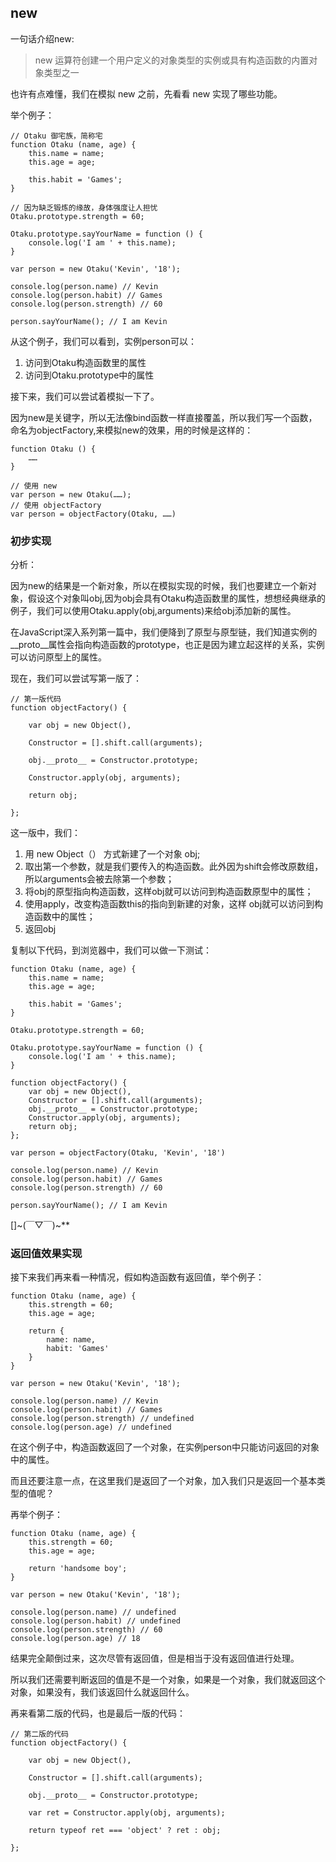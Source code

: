 ## new

一句话介绍new:

> new 运算符创建一个用户定义的对象类型的实例或具有构造函数的内置对象类型之一

也许有点难懂，我们在模拟 new 之前，先看看 new 实现了哪些功能。

举个例子：

~~~
// Otaku 御宅族，简称宅
function Otaku (name, age) {
    this.name = name;
    this.age = age;

    this.habit = 'Games';
}

// 因为缺乏锻炼的缘故，身体强度让人担忧
Otaku.prototype.strength = 60;

Otaku.prototype.sayYourName = function () {
    console.log('I am ' + this.name);
}

var person = new Otaku('Kevin', '18');

console.log(person.name) // Kevin
console.log(person.habit) // Games
console.log(person.strength) // 60

person.sayYourName(); // I am Kevin
~~~

从这个例子，我们可以看到，实例person可以：

1. 访问到Otaku构造函数里的属性
2. 访问到Otaku.prototype中的属性

接下来，我们可以尝试着模拟一下了。

因为new是关键字，所以无法像bind函数一样直接覆盖，所以我们写一个函数，命名为objectFactory,来模拟new的效果，用的时候是这样的：

~~~
function Otaku () {
    ……
}

// 使用 new
var person = new Otaku(……);
// 使用 objectFactory
var person = objectFactory(Otaku, ……)
~~~

### 初步实现

分析：

因为new的结果是一个新对象，所以在模拟实现的时候，我们也要建立一个新对象，假设这个对象叫obj,因为obj会具有Otaku构造函数里的属性，想想经典继承的例子，我们可以使用Otaku.apply(obj,arguments)来给obj添加新的属性。

在JavaScript深入系列第一篇中，我们便降到了原型与原型链，我们知道实例的__proto__属性会指向构造函数的prototype，也正是因为建立起这样的关系，实例可以访问原型上的属性。

现在，我们可以尝试写第一版了：

~~~
// 第一版代码
function objectFactory() {

    var obj = new Object(),

    Constructor = [].shift.call(arguments);

    obj.__proto__ = Constructor.prototype;

    Constructor.apply(obj, arguments);

    return obj;

};
~~~

这一版中，我们：

1. 用 new Object（） 方式新建了一个对象 obj;
2. 取出第一个参数，就是我们要传入的构造函数。此外因为shift会修改原数组，所以arguments会被去除第一个参数；
3. 将obj的原型指向构造函数，这样obj就可以访问到构造函数原型中的属性；
4. 使用apply，改变构造函数this的指向到新建的对象，这样 obj就可以访问到构造函数中的属性；
5. 返回obj

复制以下代码，到浏览器中，我们可以做一下测试：

~~~
function Otaku (name, age) {
    this.name = name;
    this.age = age;

    this.habit = 'Games';
}

Otaku.prototype.strength = 60;

Otaku.prototype.sayYourName = function () {
    console.log('I am ' + this.name);
}

function objectFactory() {
    var obj = new Object(),
    Constructor = [].shift.call(arguments);
    obj.__proto__ = Constructor.prototype;
    Constructor.apply(obj, arguments);
    return obj;
};

var person = objectFactory(Otaku, 'Kevin', '18')

console.log(person.name) // Kevin
console.log(person.habit) // Games
console.log(person.strength) // 60

person.sayYourName(); // I am Kevin
~~~

[]~(￣▽￣)~**

### 返回值效果实现

接下来我们再来看一种情况，假如构造函数有返回值，举个例子：

~~~
function Otaku (name, age) {
    this.strength = 60;
    this.age = age;

    return {
        name: name,
        habit: 'Games'
    }
}

var person = new Otaku('Kevin', '18');

console.log(person.name) // Kevin
console.log(person.habit) // Games
console.log(person.strength) // undefined
console.log(person.age) // undefined
~~~

在这个例子中，构造函数返回了一个对象，在实例person中只能访问返回的对象中的属性。

而且还要注意一点，在这里我们是返回了一个对象，加入我们只是返回一个基本类型的值呢？

再举个例子：

~~~
function Otaku (name, age) {
    this.strength = 60;
    this.age = age;

    return 'handsome boy';
}

var person = new Otaku('Kevin', '18');

console.log(person.name) // undefined
console.log(person.habit) // undefined
console.log(person.strength) // 60
console.log(person.age) // 18
~~~

结果完全颠倒过来，这次尽管有返回值，但是相当于没有返回值进行处理。

所以我们还需要判断返回的值是不是一个对象，如果是一个对象，我们就返回这个对象，如果没有，我们该返回什么就返回什么。

再来看第二版的代码，也是最后一版的代码：

~~~
// 第二版的代码
function objectFactory() {

    var obj = new Object(),

    Constructor = [].shift.call(arguments);

    obj.__proto__ = Constructor.prototype;

    var ret = Constructor.apply(obj, arguments);

    return typeof ret === 'object' ? ret : obj;

};
~~~